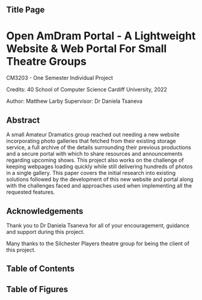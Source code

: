 ## Title Page
# Open AmDram Portal - A Lightweight Website & Web Portal For Small Theatre Groups
CM3203 - One Semester Individual Project

Credits: 40
School of Computer Science 
Cardiff University, 2022

Author: Matthew Larby
Supervisor: Dr Daniela Tsaneva

## Abstract
A small Amateur Dramatics group reached out needing a new website incorporating photo galleries that fetched from their existing storage service, a full archive of the details surrounding their previous productions and a secure portal with which to share resources and announcements regarding upcoming shows. This project also works on the challenge of keeping webpages loading quickly while still delivering hundreds of photos in a single gallery. This paper covers the initial research into existing solutions followed by the development of this new website and portal along with the challenges faced and approaches used when implementing all the requested features.

## Acknowledgements
Thank you to Dr Daniela Tsaneva for all of your encouragement, guidance and support during this project.

Many thanks to the Silchester Players theatre group for being the client of this project.

## Table of Contents

## Table of Figures